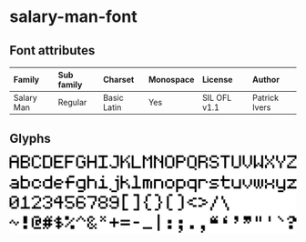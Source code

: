 salary-man-font
===============

Font attributes
---------------

| Family     | Sub family | Charset     | Monospace | License      | Author        |
| :--------- | :----------| :---------- | :-------- | :----------- | :------------ |
| Salary Man | Regular    | Basic Latin | Yes       | SIL OFL v1.1 | Patrick Ivers |

Glyphs
------
<img src="./example/glyphs.png" alt="Glyphs" />
